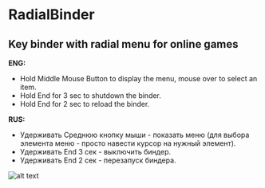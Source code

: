 # RadialBinder
## Key binder with radial menu for online games

**ENG:**
* Hold Middle Mouse Button to display the menu, mouse over to select an item.
* Hold End for 3 sec to shutdown the binder.
* Hold End for 2 sec to reload the binder.

**RUS:**
* Удерживать Среднюю кнопку мыши - показать меню (для выбора элемента меню - просто навести курсор на нужный элемент). 
* Удерживать End 3 сек - выключить биндер.
* Удерживать End 2 сек - перезапуск биндера.

![alt text](https://i.imgur.com/vyWNbFT.png)
